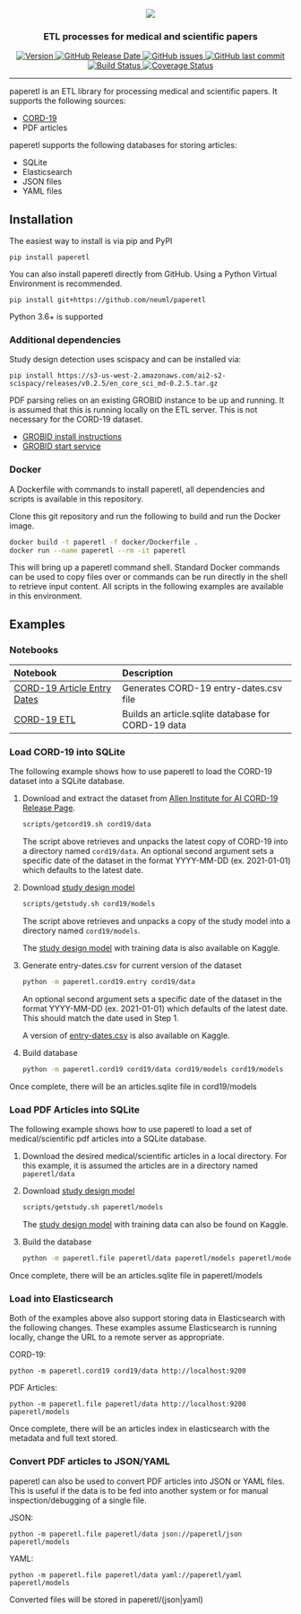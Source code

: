 <p align="center">
    <img src="https://raw.githubusercontent.com/neuml/paperetl/master/logo.png"/>
</p>

<h3 align="center">
    <p>ETL processes for medical and scientific papers</p>
</h3>

<p align="center">
    <a href="https://github.com/neuml/paperetl/releases">
        <img src="https://img.shields.io/github/release/neuml/paperetl.svg?style=flat&color=success" alt="Version"/>
    </a>
    <a href="https://github.com/neuml/paperetl/releases">
        <img src="https://img.shields.io/github/release-date/neuml/paperetl.svg?style=flat&color=blue" alt="GitHub Release Date"/>
    </a>
    <a href="https://github.com/neuml/paperetl/issues">
        <img src="https://img.shields.io/github/issues/neuml/paperetl.svg?style=flat&color=success" alt="GitHub issues"/>
    </a>
    <a href="https://github.com/neuml/paperetl">
        <img src="https://img.shields.io/github/last-commit/neuml/paperetl.svg?style=flat&color=blue" alt="GitHub last commit"/>
    </a>
    <a href="https://github.com/neuml/paperetl/actions?query=workflow%3Abuild">
        <img src="https://github.com/neuml/paperetl/workflows/build/badge.svg" alt="Build Status"/>
    </a>
    <a href="https://coveralls.io/github/neuml/paperetl?branch=master">
        <img src="https://img.shields.io/coveralls/github/neuml/paperetl" alt="Coverage Status">
    </a>
</p>

-------------------------------------------------------------------------------------------------------------------------------------------------------

paperetl is an ETL library for processing medical and scientific papers. It supports the following sources:

- [CORD-19](https://www.semanticscholar.org/cord19)
- PDF articles

paperetl supports the following databases for storing articles:

- SQLite
- Elasticsearch
- JSON files
- YAML files

## Installation

The easiest way to install is via pip and PyPI

    pip install paperetl

You can also install paperetl directly from GitHub. Using a Python Virtual Environment is recommended.

    pip install git+https://github.com/neuml/paperetl

Python 3.6+ is supported

### Additional dependencies

Study design detection uses scispacy and can be installed via:

    pip install https://s3-us-west-2.amazonaws.com/ai2-s2-scispacy/releases/v0.2.5/en_core_sci_md-0.2.5.tar.gz

PDF parsing relies on an existing GROBID instance to be up and running. It is assumed that this is running locally on the ETL server. This is not
necessary for the CORD-19 dataset.

- [GROBID install instructions](https://grobid.readthedocs.io/en/latest/Install-Grobid/)
- [GROBID start service](https://grobid.readthedocs.io/en/latest/Grobid-service/)

### Docker

A Dockerfile with commands to install paperetl, all dependencies and scripts is available in this repository.

Clone this git repository and run the following to build and run the Docker image.

```bash
docker build -t paperetl -f docker/Dockerfile .
docker run --name paperetl --rm -it paperetl
```

This will bring up a paperetl command shell. Standard Docker commands can be used to copy files over or commands can be run directly in the shell to retrieve input content. All scripts in the following examples are available in this environment.

## Examples

### Notebooks

| Notebook  |  Description |
|:----------|:-------------|
| [CORD-19 Article Entry Dates](https://www.kaggle.com/davidmezzetti/cord-19-article-entry-dates) | Generates CORD-19 entry-dates.csv file |
| [CORD-19 ETL](https://www.kaggle.com/davidmezzetti/cord-19-etl) | Builds an article.sqlite database for CORD-19 data |

### Load CORD-19 into SQLite

The following example shows how to use paperetl to load the CORD-19 dataset into a SQLite database.

1. Download and extract the dataset from [Allen Institute for AI CORD-19 Release Page](https://ai2-semanticscholar-cord-19.s3-us-west-2.amazonaws.com/historical_releases.html).

    ```bash
    scripts/getcord19.sh cord19/data
    ```

    The script above retrieves and unpacks the latest copy of CORD-19 into a directory named `cord19/data`. An optional second argument sets a specific date of the dataset in the format YYYY-MM-DD (ex. 2021-01-01) which defaults to the latest date.

2. Download [study design model](https://github.com/neuml/paperetl/releases/download/v1.6.0/study.tar.gz)

    ```bash
    scripts/getstudy.sh cord19/models
    ```

    The script above retrieves and unpacks a copy of the study model into a directory named `cord19/models`.

    The [study design model](https://www.kaggle.com/davidmezzetti/cord19-study-design) with training data is also available on Kaggle.

3. Generate entry-dates.csv for current version of the dataset

    ```bash
    python -m paperetl.cord19.entry cord19/data
    ```

    An optional second argument sets a specific date of the dataset in the format YYYY-MM-DD (ex. 2021-01-01) which defaults of the latest
    date. This should match the date used in Step 1.

    A version of [entry-dates.csv](https://www.kaggle.com/davidmezzetti/cord-19-article-entry-dates/output) is also available on Kaggle.

4. Build database

    ```bash
    python -m paperetl.cord19 cord19/data cord19/models cord19/models
    ```

Once complete, there will be an articles.sqlite file in cord19/models

### Load PDF Articles into SQLite

The following example shows how to use paperetl to load a set of medical/scientific pdf articles into a SQLite database.

1. Download the desired medical/scientific articles in a local directory. For this example, it is assumed the articles are in a directory named `paperetl/data`

2. Download [study design model](https://github.com/neuml/paperetl/releases/download/v1.6.0/study.tar.gz)

    ```bash
    scripts/getstudy.sh paperetl/models
    ```

    The [study design model](https://www.kaggle.com/davidmezzetti/cord19-study-design) with training data can also be found on Kaggle.

3. Build the database

    ```bash
    python -m paperetl.file paperetl/data paperetl/models paperetl/models
    ```

Once complete, there will be an articles.sqlite file in paperetl/models

### Load into Elasticsearch

Both of the examples above also support storing data in Elasticsearch with the following changes. These examples assume Elasticsearch is running locally, change the URL to a remote server as appropriate.

CORD-19:

    python -m paperetl.cord19 cord19/data http://localhost:9200

PDF Articles:

    python -m paperetl.file paperetl/data http://localhost:9200 paperetl/models

Once complete, there will be an articles index in elasticsearch with the metadata and full text stored.

### Convert PDF articles to JSON/YAML

paperetl can also be used to convert PDF articles into JSON or YAML files. This is useful if the data is to be fed into another system or for manual inspection/debugging of a single file.

JSON:

    python -m paperetl.file paperetl/data json://paperetl/json paperetl/models

YAML:

    python -m paperetl.file paperetl/data yaml://paperetl/yaml paperetl/models

Converted files will be stored in paperetl/(json|yaml)
